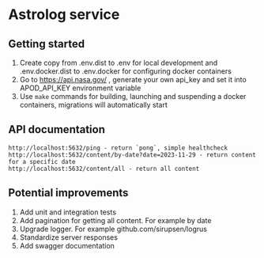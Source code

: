 # Astrolog service

## Getting started

1. Create copy from .env.dist to .env for local development and .env.docker.dist to .env.docker for configuring docker containers
2. Go to https://api.nasa.gov/ , generate your own api_key and set it into APOD_API_KEY environment variable
3. Use `make` commands for building, launching and suspending a docker containers, migrations will automatically start

## API documentation 
    http://localhost:5632/ping - return `pong`, simple healthcheck
    http://localhost:5632/content/by-date?date=2023-11-29 - return content for a specific date
    http://localhost:5632/content/all - return all content

## Potential improvements

1. Add unit and integration tests
2. Add pagination for getting all content. For example by date
3. Upgrade logger. For example github.com/sirupsen/logrus
4. Standardize server responses
5. Add swagger documentation